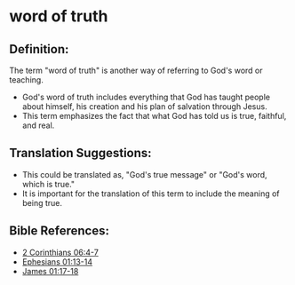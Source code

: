 # word of truth #

## Definition: ##

The term "word of truth" is another way of referring to God's word or teaching.

* God's word of truth includes everything that God has taught people about himself, his creation and his plan of salvation through Jesus.
* This term emphasizes the fact that what God has told us is true, faithful, and real.

## Translation Suggestions: ##

* This could be translated as, "God's true message" or "God's word, which is true."
* It is important for the translation of this term to include the meaning of being true.



## Bible References: ##

* [2 Corinthians 06:4-7](en/tn/2co/help/06/04)
* [Ephesians 01:13-14](en/tn/eph/help/01/13)
* [James 01:17-18](en/tn/jas/help/01/17)
